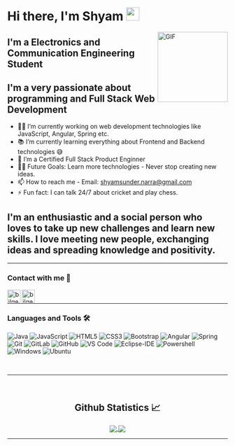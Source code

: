# Hi there, I'm Shyam  <img width="30px" src="https://media.tenor.com/images/3b388fe03da271d2674faf85eb7c3fcd/tenor.gif" />

<img align="right" alt="GIF" height="160px" src="https://media.giphy.com/media/du3J3cXyzhj75IOgvA/giphy.gif" />

## I'm a Electronics and Communication Engineering Student

## I'm a very passionate about programming and Full Stack Web Development

- 👨‍💻 I’m currently working on web development technologies like JavaScript, Angular, Spring etc.
- 📚 I’m currently learning everything about Frontend and Backend technologies 😅
- 🌱 I’m a Certified Full Stack Product Enginner
- 💪🏼 Future Goals: Learn more technologies - Never stop creating new ideas.
- 📫 How to reach me 
      - Email: shyamsunder.narra@gmail.com
- ⚡ Fun fact: I can talk 24/7 about cricket and play chess.

## I'm an enthusiastic and a social person who loves to take up new challenges and learn new skills. I love meeting new people, exchanging ideas and spreading knowledge and positivity.
---






### Contact with me 📝

[<img align="left" alt="bilgehangecici | LinkedIn" height="30px" src="https://www.flaticon.com/svg/static/icons/svg/725/725337.svg"/>][linkedin]
[<img align="left" alt="bilgehangecici | Spotify" height="30px" src="https://www.flaticon.com/svg/static/icons/svg/725/725281.svg" />][instagram]

<br />

---

### Languages and Tools 🛠 

![Java](http://img.shields.io/badge/-Java-5B4638?style=flat-square&logo=java&logoColor=ffffff)
![JavaScript](https://img.shields.io/badge/-JavaScript-%23F7DF1C?style=flat-square&logo=javascript&logoColor=000000&labelColor=%23F7DF1C&color=%23FFCE5A)
![HTML5](https://img.shields.io/badge/-HTML5-%23E44D27?style=flat-square&logo=html5&logoColor=ffffff)
![CSS3](https://img.shields.io/badge/-CSS3-%231572B6?style=flat-square&logo=css3)
![Bootstrap](https://img.shields.io/badge/-Bootstrap-563D7C?style=flat-square&logo=Bootstrap)
![Angular](https://img.shields.io/badge/-Angular-5B4638?style=flat-square&logo=Angular)
![Spring](https://img.shields.io/badge/-Spring-5B4638?style=flat-square&logo=Spring)
![Git](https://img.shields.io/badge/-Git-%23F05032?style=flat-square&logo=git&logoColor=%23ffffff)
![GitLab](https://img.shields.io/badge/-GitLab-FCA121?style=flat-square&logo=gitlab)
![GitHub](https://img.shields.io/badge/-GitHub-181717?style=flat-square&logo=github)
![VS Code](http://img.shields.io/badge/-VS%20Code-007ACC?style=flat-square&logo=visual-studio-code&logoColor=ffffff)
![Eclipse-IDE](http://img.shields.io/badge/-Eclipse-2C2255?style=flat-square&logo=eclipse&logoColor=ffffff)
![Powershell](http://img.shields.io/badge/-Powershell-5391FE?style=flat-square&logo=powershell&logoColor=ffffff)
![Windows](http://img.shields.io/badge/-Windows-0078D6?style=flat-square&logo=windows&logoColor=ffffff)
![Ubuntu](https://img.shields.io/badge/-Ubuntu-0078D6?style=flat-square&logo=ubuntu&logoColor=ffffff)

<br/>

---

<br/>

  <h2 align="center"> Github Statistics 📈 </h2>
  
  <div align="center"> 
     <a href="">
      <img align="center" src="https://github-readme-stats-sigma-five.vercel.app/api?username=shyamsunder-narra&show_icons=true&include_all_commits=true&count_private=true&theme=react&line_height=40" />
    </a>
    <a href="">
      <img align="center" src="https://github-readme-stats.vercel.app/api/top-langs/?username=shyamsunder-narra&theme=react&line_height=40&hide=css"/>
    </a>
</div

<br/>



---

[instagram]: https://www.instagram.com/shyamsunder_narra
[linkedin]: https://www.linkedin.com/in/shyam-sunder-reddy-narra-a6aa2314a/
